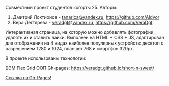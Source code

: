 Совместный проект студентов когорты 25. 
Авторы: 
1. Дмитрий Локтионов - tanarica@yandex.ru, https://github.com/Aldvor 
2. Вера Дегтярева - veradgt@yandex.ru, https://github.com/VeraDgt 

Интерактивная страница, на которую можно добавлять фотографии, удалять их и ставить лайки. Выполнен на HTML + CSS + JS, адаптирован для отображения на 4 видах наиболее популярных устройств: десктоп с разрешением 1280 и 1024, планшет 768 и смартфон 320px.

В проекте использованы технологии:

БЭМ
Flex
Grid
ООП
Gh-pages: https://veradgt.github.io/short-n-sweet/

[Ссылка на Gh-Pages!](https://aldvor.github.io/mesto-project/)

